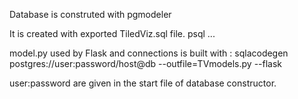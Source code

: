 Database is construted with pgmodeler

It is created with exported TiledViz.sql file.
psql  ...

model.py used by Flask and connections is built with : 
sqlacodegen postgres://user:password/host@db --outfile=TVmodels.py --flask

user:password are given in the start file of database constructor.
